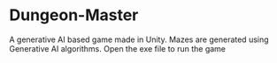 # Dungeon-Master
A generative AI based game made in Unity. Mazes are generated using Generative AI algorithms. 
Open the exe file to run the game

